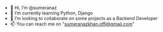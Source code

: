 - 👋 Hi, I’m @sumeranaz
- 🌱 I’m currently learning Python, Django
- 💞️ I’m looking to collaborate on some projects as a Backend Developer
- 📫 You can reach me on "sumeranazkhan.offi@gmail.com"

<!---
sumeranaz/sumeranaz is a ✨ special ✨ repository because its `README.md` (this file) appears on your GitHub profile.
You can click the Preview link to take a look at your changes.
--->
